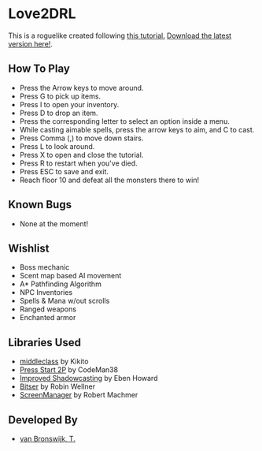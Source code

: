 # Love2DRL

This is a roguelike created following [this tutorial.](http://www.roguebasin.com/index.php?title=Complete_Roguelike_Tutorial,_using_python%2Blibtcod) [Download the latest version here!](https://github.com/sternold/Love2DRL/releases).

## How To Play
* Press the Arrow keys to move around.
* Press G to pick up items.
* Press I to open your inventory.
* Press D to drop an item.
* Press the corresponding letter to select an option inside a menu.
* While casting aimable spells, press the arrow keys to aim, and C to cast.
* Press Comma (,) to move down stairs.
* Press L to look around.
* Press X to open and close the tutorial.
* Press R to restart when you've died.
* Press ESC to save and exit.
* Reach floor 10 and defeat all the monsters there to win!

## Known Bugs
* None at the moment! 

## Wishlist
* Boss mechanic
* Scent map based AI movement
* A* Pathfinding Algorithm
* NPC Inventories
* Spells & Mana w/out scrolls
* Ranged weapons
* Enchanted armor

## Libraries Used
* [middleclass](https://github.com/kikito/middleclass) by Kikito
* [Press Start 2P](https://fonts.google.com/specimen/Press+Start+2P) by CodeMan38
* [Improved Shadowcasting](http://www.roguebasin.com/index.php?title=Improved_Shadowcasting_in_Java) by Eben Howard
* [Bitser](https://github.com/gvx/bitser) by Robin Wellner
* [ScreenManager](https://github.com/rm-code/screenmanager) by Robert Machmer

## Developed By

* [van Bronswijk, T.](https://github.com/Sternold)
